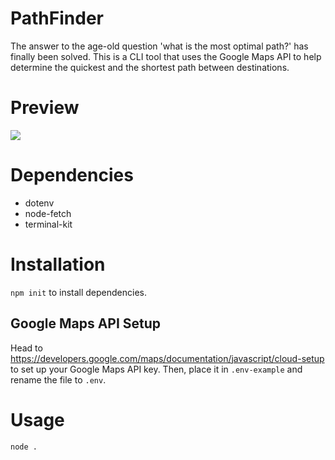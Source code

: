 # PathFinder
The answer to the age-old question 'what is the most optimal path?' has finally
been solved. This is a CLI tool that uses the Google Maps API to help determine
the quickest and the shortest path between destinations.

# Preview
![](preview.gif)

# Dependencies
- dotenv
- node-fetch
- terminal-kit

# Installation
```npm init``` to install dependencies.

## Google Maps API Setup
Head to https://developers.google.com/maps/documentation/javascript/cloud-setup
to set up your Google Maps API key. Then, place it in ```.env-example``` and
rename the file to ```.env```.

# Usage
```node .```
